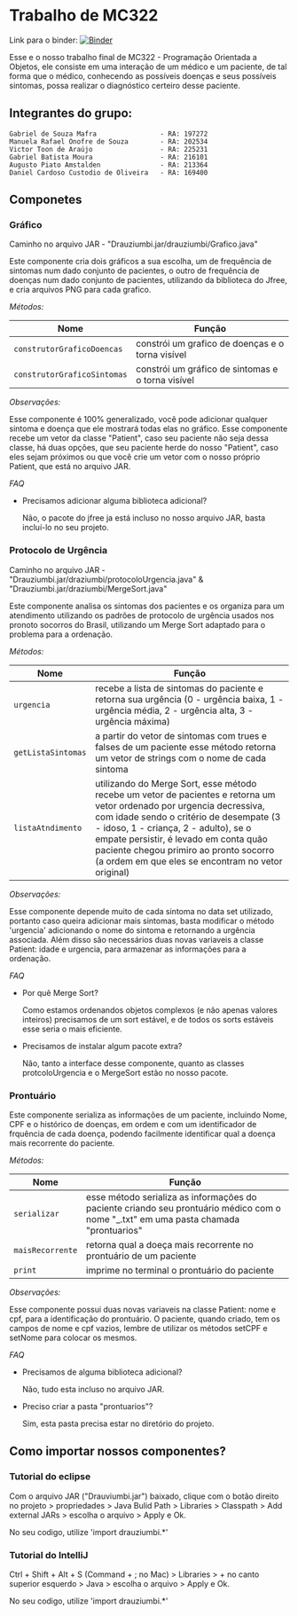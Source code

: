 # Trabalho de MC322

Link para o binder: [![Binder](https://mybinder.org/badge_logo.svg)](https://mybinder.org/v2/gh/gab-mafra/trabalho-mc322-parte-1/master?urlpath=lab)

Esse e o nosso trabalho final de MC322 - Programação Orientada a Objetos, ele consiste em uma interação de um médico e um paciente,
de tal forma que o médico, conhecendo as possíveis doenças e seus possíveis sintomas, possa realizar o diagnóstico certeiro desse paciente.

## Integrantes do grupo:

	Gabriel de Souza Mafra                - RA: 197272
	Manuela Rafael Onofre de Souza        - RA: 202534
	Victor Toon de Araújo                 - RA: 225231
	Gabriel Batista Moura                 - RA: 216101 
	Augusto Piato Amstalden               - RA: 213364
	Daniel Cardoso Custodio de Oliveira   - RA: 169400

## Componetes

### Gráfico

Caminho no arquivo JAR - "Drauziumbi.jar/drauziumbi/Grafico.java"

Este componente cria dois gráficos a sua escolha, um de frequência de sintomas num dado conjunto de pacientes, o outro de frequência de doenças num dado conjunto de pacientes, utilizando da biblioteca do Jfree, e cria arquivos PNG para cada grafico.

*Métodos:*

Nome | Função
---- | ------
 `construtorGraficoDoencas` | constrói um grafico de doenças e o torna visível
 `construtorGraficoSintomas` | constrói um gráfico de sintomas e o torna visível

*Observações:*

Esse componente é 100% generalizado, você pode adicionar qualquer sintoma e doença que ele mostrará todas elas no gráfico.
Esse componente recebe um vetor da classe "Patient", caso seu paciente não seja dessa classe, há duas opções, que seu paciente herde do nosso "Patient", caso eles sejam próximos ou que você crie um vetor com o nosso próprio Patient, que está no arquivo JAR.

*FAQ*

* Precisamos adicionar alguma biblioteca adicional?

    Não, o pacote do jfree ja está incluso no nosso arquivo JAR, basta incluí-lo no seu projeto.

### Protocolo de Urgência

Caminho no arquivo JAR - "Drauziumbi.jar/draziumbi/protocoloUrgencia.java" & "Drauziumbi.jar/draziumbi/MergeSort.java"

Este componente analisa os sintomas dos pacientes e os organiza para um atendimento utilizando os padrões de protocolo de urgência usados nos pronoto socorros do Brasil, utilizando um Merge Sort adaptado para o problema para a ordenação.

*Métodos:*

Nome | Função
---- | ------
`urgencia` | recebe a lista de sintomas do paciente e retorna sua urgência (0 - urgência baixa, 1 - urgência média, 2 - urgência alta, 3 - urgência máxima)
`getListaSintomas` | a partir do vetor de sintomas com trues e falses de um paciente esse método retorna um vetor de strings com o nome de cada sintoma
`listaAtndimento` | utilizando do Merge Sort, esse método recebe um vetor de pacientes e retorna um vetor ordenado por urgencia decressiva, com idade sendo o critério de desempate (3 - idoso, 1 - criança, 2 - adulto), se o empate persistir, é levado em conta quão paciente chegou primiro ao pronto socorro (a ordem em que eles se encontram no vetor original)

*Observações:*

Esse componente depende muito de cada sintoma no data set utilizado, portanto caso queira adicionar mais sintomas, basta modificar o método 'urgencia' adicionando o nome do sintoma e retornando a urgência associada. Além disso são necessários duas novas variaveis a classe Patient: idade e urgencia, para armazenar as informações para a ordenação.

*FAQ*

* Por quê Merge Sort?

    Como estamos ordenandos objetos complexos (e não apenas valores inteiros) precisamos de um sort estável, e de todos os sorts estáveis esse seria o mais eficiente.

* Precisamos de instalar algum pacote extra?

    Não, tanto a interface desse componente, quanto as classes protcoloUrgencia e o MergeSort estão no nosso pacote.

### Prontuário

Este componente serializa as informações de um paciente, incluindo Nome, CPF e o histórico de doenças, em ordem e com um identificador de frquência de cada doença, podendo facilmente identificar qual a doença mais recorrente do paciente.

*Métodos:*

Nome | Função
---- | ------
`serializar` | esse método serializa as informações do paciente criando seu prontuário médico com o nome "<nome>_<CPF>.txt" em uma pasta chamada "prontuarios"
`maisRecorrente` | retorna qual a doeça mais recorrente no prontuário de um paciente
`print` | imprime no terminal o prontuário do paciente

*Observações:*

Esse componente possui duas novas variaveis na classe Patient: nome e cpf, para a identificação do prontuário.
O paciente, quando criado, tem os campos de nome e cpf vazios, lembre de utilizar os métodos setCPF e setNome para colocar os mesmos.

*FAQ*

* Precisamos de alguma biblioteca adicional?

    Não, tudo esta incluso no arquivo JAR.

* Preciso criar a pasta "prontuarios"?

    Sim, esta pasta precisa estar no diretório do projeto.

## Como importar nossos componentes?

### Tutorial do eclipse

Com o arquivo JAR ("Drauviumbi.jar") baixado, clique com o botão direito no projeto > propriedades > Java Bulid Path > Libraries > Classpath > Add external JARs > escolha o arquivo > Apply e Ok.

No seu codigo, utilize 'import drauziumbi.*'

### Tutorial do IntelliJ

Ctrl + Shift + Alt + S (Command + ; no Mac) > Libraries > + no canto superior esquerdo > Java > escolha o arquivo > Apply e Ok.

No seu codigo, utilize 'import drauziumbi.*'
